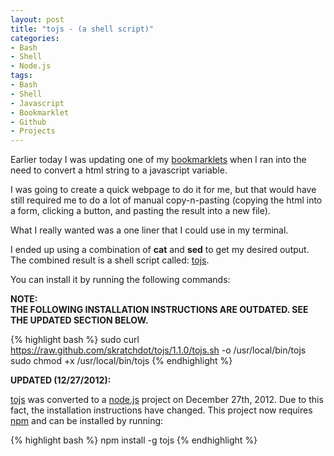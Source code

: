 ```yaml
--- 
layout: post
title: "tojs - (a shell script)"
categories:
- Bash
- Shell
- Node.js
tags: 
- Bash
- Shell
- Javascript
- Bookmarklet
- Github
- Projects
---
```


Earlier today I was updating one of my
[bookmarklets](http://projects.skratchdot.com/domFormat/bookmarklet/index.html)
when I ran into the need to convert a html string to a javascript variable.

I was going to create a quick webpage to do it for me, but that would have still required me
to do a lot of manual copy-n-pasting (copying the html into a form, clicking a button, and pasting the
result into a new file).

What I really wanted was a one liner that I could use in my terminal.

I ended up using a combination of **cat** and **sed** to get my desired output.  The combined result
is a shell script called: [tojs](https://github.com/skratchdot/tojs/).

You can install it by running the following commands:

**NOTE:  
THE FOLLOWING INSTALLATION INSTRUCTIONS ARE OUTDATED. SEE THE UPDATED SECTION BELOW.**

{% highlight bash %}
sudo curl https://raw.github.com/skratchdot/tojs/1.1.0/tojs.sh -o /usr/local/bin/tojs
sudo chmod +x /usr/local/bin/tojs
{% endhighlight %}

**UPDATED (12/27/2012):**

[tojs](https://github.com/skratchdot/tojs/) was converted to a [node.js](http://nodejs.org/) project
on December 27th, 2012. Due to this fact, the installation instructions have changed. This project
now requires [npm](https://npmjs.org/) and can be installed by running:

{% highlight bash %}
npm install -g tojs
{% endhighlight %}

